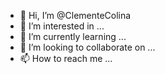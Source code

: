 - 👋 Hi, I’m @ClementeColina
- 👀 I’m interested in ...
- 🌱 I’m currently learning ...
- 💞️ I’m looking to collaborate on ...
- 📫 How to reach me ...

<!---
ClementeColina/ClementeColina is a ✨ special ✨ repository because its `README.md` (this file) appears on your GitHub profile.
You can click the Preview link to take a look at your changes.
--->
